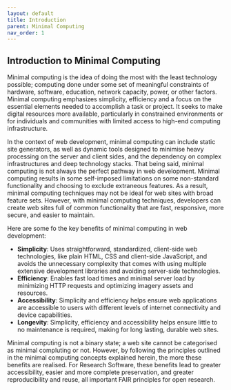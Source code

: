 ```yaml
---
layout: default
title: Introduction
parent: Minimal Computing
nav_order: 1
---
```


## Introduction to Minimal Computing

Minimal computing is the idea of doing the most with the least technology possible; computing done under some set of meaningful constraints of hardware, software, education, network capacity, power, or other factors. Minimal computing emphasizes simplicity, efficiency and a focus on the essential elements needed to accomplish a task or project. It seeks to make digital resources more available, particularly in constrained environments or for individuals and communities with limited access to high-end computing infrastructure.  

In the context of web development, minimal computing can include static site generators, as well as dynamic tools designed to minimise heavy processing on the server and client sides, and the dependency on complex infrastructures and deep technology stacks. That being said, minimal computing is not always the perfect pathway in web development. Minimal computing results in some self-imposed limitations on some non-standard functionality and choosing to exclude extraneous features. As a result, minimal computing techniques may not be ideal for web sites with broad feature sets. However, with minimal computing techniques, developers can create web sites full of common functionality that are fast, responsive, more secure, and easier to maintain.  

Here are some fo the key benefits of minimal computing in web development:  

- **Simplicity**: Uses straightforward, standardized, client-side web technologies, like plain HTML, CSS and client-side JavaScript, and avoids the unnecessary complexity that comes with using multiple extensive development libraries and avoiding server-side technologies.  
- **Efficiency**: Enables fast load times and minimal server load by minimizing HTTP requests and optimizing imagery assets and resources.  
- **Accessibility**: Simplicity and efficiency helps ensure web applications are accessible to users with different levels of internet connectivity and device capabilities.
- **Longevity**: Simplicity, efficiency and accessibility helps ensure little to no maintenance is required, making for long lasting, durable web sites.

Minimal computing is not a binary state; a web site cannot be categorised as minimal compluting or not. However, by following the principles outlined in the minimal computing concepts explained herein, the more these benefits are realised. For Research Software, these benefits lead to greater accessibility, easier and more complete preservation, and greater reproducibility and reuse, all important FAIR principles for open research.
